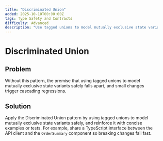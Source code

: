 ```yaml
---
title: "Discriminated Union"
added: 2025-10-10T00:00:00Z
tags: Type Safety and Contracts
difficulty: Advanced
description: "Use tagged unions to model mutually exclusive state variants safely."
---
```

# Discriminated Union

## Problem

Without this pattern, the premise that using tagged unions to model mutually exclusive state variants safely falls apart, and small changes trigger cascading regressions.

## Solution

Apply the Discriminated Union pattern by using tagged unions to model mutually exclusive state variants safely, and reinforce it with concise examples or tests. For example, share a TypeScript interface between the API client and the `OrderSummary` component so breaking changes fail fast.
